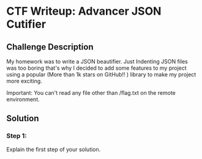 # CTF Writeup: Advancer JSON Cutifier

## Challenge Description

My homework was to write a JSON beautifier. Just Indenting JSON files was too boring that's why I decided to add some features to my project using a popular (More than 1k stars on GitHub!! ) library to make my project more exciting.

Important: You can't read any file other than /flag.txt on the remote environment.

## Solution

### Step 1: 

Explain the first step of your solution.

```python
